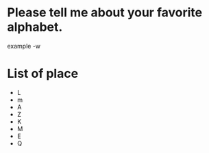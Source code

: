 # Please tell me about your favorite alphabet.
example 
-w
# List of place
- L
- m
- A
- Z
- K
- M
- E
- Q
